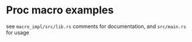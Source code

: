 # Proc macro examples

see `macro_impl/src/lib.rs` comments for documentation, and `src/main.rs` for usage
